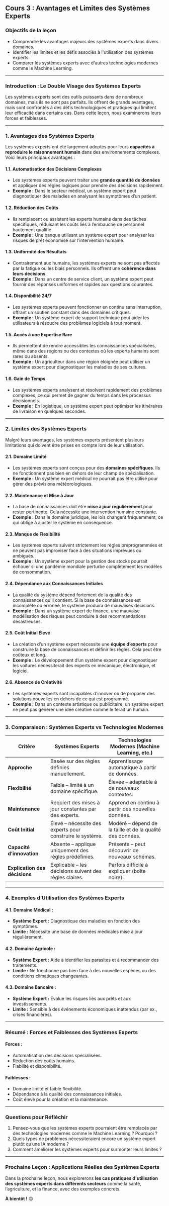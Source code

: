 ## **Cours 3 : Avantages et Limites des Systèmes Experts**

### **Objectifs de la leçon**
- Comprendre les avantages majeurs des systèmes experts dans divers domaines.  
- Identifier les limites et les défis associés à l'utilisation des systèmes experts.  
- Comparer les systèmes experts avec d'autres technologies modernes comme le Machine Learning.

---

### **Introduction : Le Double Visage des Systèmes Experts**

Les systèmes experts sont des outils puissants dans de nombreux domaines, mais ils ne sont pas parfaits. Ils offrent de grands avantages, mais sont confrontés à des défis technologiques et pratiques qui limitent leur efficacité dans certains cas. Dans cette leçon, nous examinerons leurs forces et faiblesses.

---

### **1. Avantages des Systèmes Experts**

Les systèmes experts ont été largement adoptés pour leurs **capacités à reproduire le raisonnement humain** dans des environnements complexes. Voici leurs principaux avantages :

#### **1.1. Automatisation des Décisions Complexes**
- Les systèmes experts peuvent traiter une **grande quantité de données** et appliquer des règles logiques pour prendre des décisions rapidement.
- **Exemple :** Dans le secteur médical, un système expert peut diagnostiquer des maladies en analysant les symptômes d’un patient.

#### **1.2. Réduction des Coûts**
- Ils remplacent ou assistent les experts humains dans des tâches spécifiques, réduisant les coûts liés à l’embauche de personnel hautement qualifié.
- **Exemple :** Une banque utilisant un système expert pour analyser les risques de prêt économise sur l’intervention humaine.

#### **1.3. Uniformité des Résultats**
- Contrairement aux humains, les systèmes experts ne sont pas affectés par la fatigue ou les biais personnels. Ils offrent une **cohérence dans leurs décisions**.
- **Exemple :** Dans un centre de service client, un système expert peut fournir des réponses uniformes et rapides aux questions courantes.

#### **1.4. Disponibilité 24/7**
- Les systèmes experts peuvent fonctionner en continu sans interruption, offrant un soutien constant dans des domaines critiques.
- **Exemple :** Un système expert de support technique peut aider les utilisateurs à résoudre des problèmes logiciels à tout moment.

#### **1.5. Accès à une Expertise Rare**
- Ils permettent de rendre accessibles les connaissances spécialisées, même dans des régions ou des contextes où les experts humains sont rares ou absents.
- **Exemple :** Un agriculteur dans une région éloignée peut utiliser un système expert pour diagnostiquer les maladies de ses cultures.

#### **1.6. Gain de Temps**
- Les systèmes experts analysent et résolvent rapidement des problèmes complexes, ce qui permet de gagner du temps dans les processus décisionnels.
- **Exemple :** En logistique, un système expert peut optimiser les itinéraires de livraison en quelques secondes.

---

### **2. Limites des Systèmes Experts**

Malgré leurs avantages, les systèmes experts présentent plusieurs limitations qui doivent être prises en compte lors de leur utilisation.

#### **2.1. Domaine Limité**
- Les systèmes experts sont conçus pour des **domaines spécifiques**. Ils ne fonctionnent pas bien en dehors de leur champ de spécialisation.
- **Exemple :** Un système expert médical ne pourrait pas être utilisé pour gérer des prévisions météorologiques.

#### **2.2. Maintenance et Mise à Jour**
- La base de connaissances doit être **mise à jour régulièrement** pour rester pertinente. Cela nécessite une intervention humaine constante.
- **Exemple :** Dans le domaine juridique, les lois changent fréquemment, ce qui oblige à ajuster le système en conséquence.

#### **2.3. Manque de Flexibilité**
- Les systèmes experts suivent strictement les règles préprogrammées et ne peuvent pas improviser face à des situations imprévues ou ambiguës.
- **Exemple :** Un système expert pour la gestion des stocks pourrait échouer si une pandémie mondiale perturbe complètement les modèles de consommation.

#### **2.4. Dépendance aux Connaissances Initiales**
- La qualité du système dépend fortement de la qualité des connaissances qu'il contient. Si la base de connaissances est incomplète ou erronée, le système produira de mauvaises décisions.
- **Exemple :** Dans un système expert de finance, une mauvaise modélisation des risques peut conduire à des recommandations désastreuses.

#### **2.5. Coût Initial Élevé**
- La création d’un système expert nécessite une **équipe d’experts** pour construire la base de connaissances et définir les règles. Cela peut être coûteux et long.
- **Exemple :** Le développement d’un système expert pour diagnostiquer les voitures nécessiterait des experts en mécanique, électronique, et logiciel.

#### **2.6. Absence de Créativité**
- Les systèmes experts sont incapables d'innover ou de proposer des solutions nouvelles en dehors de ce qui est programmé.
- **Exemple :** Dans un contexte artistique ou publicitaire, un système expert ne peut pas générer une idée créative comme le ferait un humain.

---

### **3. Comparaison : Systèmes Experts vs Technologies Modernes**

| **Critère**                | **Systèmes Experts**                                     | **Technologies Modernes (Machine Learning, etc.)**       |
|----------------------------|--------------------------------------------------------|---------------------------------------------------------|
| **Approche**               | Basée sur des règles définies manuellement.             | Apprentissage automatique à partir de données.          |
| **Flexibilité**            | Faible – limité à un domaine spécifique.                | Élevée – adaptable à de nouveaux contextes.             |
| **Maintenance**            | Requiert des mises à jour constantes par des experts.   | Apprend en continu à partir des nouvelles données.       |
| **Coût Initial**           | Élevé – nécessite des experts pour construire le système.| Modéré – dépend de la taille et de la qualité des données.|
| **Capacité d’innovation**  | Absente – applique uniquement des règles prédéfinies.   | Présente – peut découvrir de nouveaux schémas.          |
| **Explication des décisions** | Explicable – les décisions suivent des règles claires. | Parfois difficile à expliquer (boîte noire).            |

---

### **4. Exemples d’Utilisation des Systèmes Experts**

#### **4.1. Domaine Médical :**
- **Système Expert :** Diagnostique des maladies en fonction des symptômes.  
- **Limite :** Nécessite une base de données médicales mise à jour régulièrement.

#### **4.2. Domaine Agricole :**
- **Système Expert :** Aide à identifier les parasites et à recommander des traitements.  
- **Limite :** Ne fonctionne pas bien face à des nouvelles espèces ou des conditions climatiques changeantes.

#### **4.3. Domaine Bancaire :**
- **Système Expert :** Évalue les risques liés aux prêts et aux investissements.  
- **Limite :** Sensible à des événements économiques inattendus (par ex., crises financières).

---

### **Résumé : Forces et Faiblesses des Systèmes Experts**

#### **Forces :**
- Automatisation des décisions spécialisées.  
- Réduction des coûts humains.  
- Fiabilité et disponibilité.  

#### **Faiblesses :**
- Domaine limité et faible flexibilité.  
- Dépendance à la qualité des connaissances initiales.  
- Coût élevé pour la création et la maintenance.  

---

### **Questions pour Réfléchir**
1. Pensez-vous que les systèmes experts pourraient être remplacés par des technologies modernes comme le Machine Learning ? Pourquoi ?  
2. Quels types de problèmes nécessiteraient encore un système expert plutôt qu’une IA moderne ?  
3. Comment améliorer les systèmes experts pour surmonter leurs limites ?  

---

### **Prochaine Leçon : Applications Réelles des Systèmes Experts**

Dans la prochaine leçon, nous explorerons **les cas pratiques d'utilisation des systèmes experts dans différents secteurs** comme la santé, l’agriculture, et la finance, avec des exemples concrets. 

**À bientôt !** 😊
